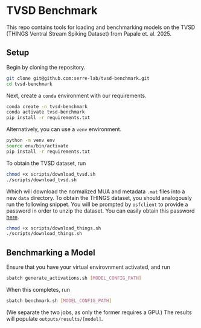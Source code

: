 # TVSD Benchmark

This repo contains tools for loading and benchmarking models on the TVSD (THINGS Ventral Stream Spiking Dataset) from Papale et. al. 2025. 

## Setup

Begin by cloning the repository.
```bash
git clone git@github.com:serre-lab/tvsd-benchmark.git
cd tvsd-benchmark
```
Next, create a `conda` environment with our requirements.
```bash
conda create -n tvsd-benchmark
conda activate tvsd-benchmark
pip install -r requirements.txt
```
Alternatively, you can use a `venv` environment.
```bash
python -m venv env
source env/bin/activate
pip install -r requirements.txt
```
To obtain the TVSD dataset, run
```bash
chmod +x scripts/download_tvsd.sh
./scripts/download_tvsd.sh
```
Which will download the normalized MUA and metadata `.mat` files into a new `data` directory. To obtain the THINGS dataset, you should analogously run the following snippet. You will be prompted by `osfclient` to provide a password in order to unzip the dataset. You can easily obtain this password [here](https://osf.io/j6a3m).
```bash
chmod +x scripts/download_things.sh
./scripts/download_things.sh
```

## Benchmarking a Model

Ensure that you have your virtual envirovnment activated, and run
```bash
sbatch generate_activations.sh [MODEL_CONFIG_PATH]
```
When this completes, run
```bash
sbatch benchmark.sh [MODEL_CONFIG_PATH]
```
(We separate the two jobs, as only the former requires a GPU.) The results will populate `outputs/results/[model]`.
